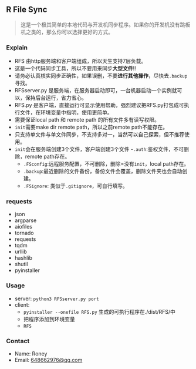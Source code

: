 ## R File Sync
> 这是一个极其简单的本地代码与开发机同步程序。如果你的开发机没有跳板机之类的，那么你可以选择更好的方式。
### Explain
- RFS 由http服务端和客户端组成，所以天生支持7层负载。
- 这是一个代码同步工具，所以不要用来同步**大型文件**!!
- 请务必认真核实同步正确性，如果误删，不要**进行其他操作**，尽快去`.backup`寻找。
- RFSserver.py 是服务端，在服务器启动即可，一台机器启动一个实例就可以，保持后台运行，省力省心。
- RFS.py 是客户端，直接运行可显示使用帮助，强烈建议把RFS.py打包成可执行文件，在环境变量中指明，使用更简单。
- 需要保证local path 和 remote path 的所有文件多有读写权限。
- `init`需要make dir remote path，所以之前remote path不能存在。
- 只支持单文件与单文件同步，不支持多对一，当然可以自己探索，但不推荐使用。
- `init`会在服务端创建3个文件，客户端创建3个文件
    -`.auth`:鉴权文件，不可删除，remote path存在。
    - `.FSconfig`:远程服务配置，不可删除，删除=没有`init`，local path存在。
    - `.backup`:最近删除的文件备份，备份文件会覆盖，删除文件夹也会自动创建。
    - `.FSignore`: 类似于`.gitignore`，可自行填写。

### requests
- json
- argparse
- aiofiles
- tornado
- requests
- tqdm
- urllib
- hashlib
- shutil
- pyinstaller
### Usage
- server: `python3 RFSserver.py port`
- client: 
    - `pyinstaller --onefile RFS.py` 生成的可执行程序在./dist/RFS/中
    - 把程序添加到环境变量
    - `RFS`
### Contact
- Name: Roney
- Email: 648662976@qq.com